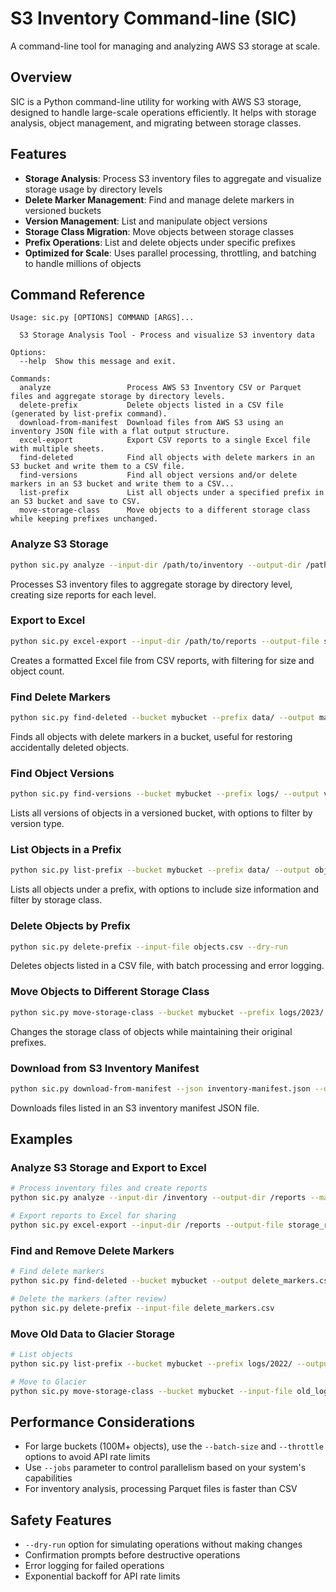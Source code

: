 # S3 Inventory Command-line (SIC)

A command-line tool for managing and analyzing AWS S3 storage at scale.

## Overview

SIC is a Python command-line utility for working with AWS S3 storage, designed to handle large-scale operations efficiently. It helps with storage analysis, object management, and migrating between storage classes.

## Features

- **Storage Analysis**: Process S3 inventory files to aggregate and visualize storage usage by directory levels
- **Delete Marker Management**: Find and manage delete markers in versioned buckets
- **Version Management**: List and manipulate object versions
- **Storage Class Migration**: Move objects between storage classes
- **Prefix Operations**: List and delete objects under specific prefixes
- **Optimized for Scale**: Uses parallel processing, throttling, and batching to handle millions of objects

## Command Reference

```
Usage: sic.py [OPTIONS] COMMAND [ARGS]...

  S3 Storage Analysis Tool - Process and visualize S3 inventory data

Options:
  --help  Show this message and exit.

Commands:
  analyze                 Process AWS S3 Inventory CSV or Parquet files and aggregate storage by directory levels.
  delete-prefix           Delete objects listed in a CSV file (generated by list-prefix command).
  download-from-manifest  Download files from AWS S3 using an inventory JSON file with a flat output structure.
  excel-export            Export CSV reports to a single Excel file with multiple sheets.
  find-deleted            Find all objects with delete markers in an S3 bucket and write them to a CSV file.
  find-versions           Find all object versions and/or delete markers in an S3 bucket and write them to a CSV...
  list-prefix             List all objects under a specified prefix in an S3 bucket and save to CSV.
  move-storage-class      Move objects to a different storage class while keeping prefixes unchanged.
```

### Analyze S3 Storage

```bash
python sic.py analyze --input-dir /path/to/inventory --output-dir /path/to/results --max-depth 3
```

Processes S3 inventory files to aggregate storage by directory level, creating size reports for each level.

### Export to Excel

```bash
python sic.py excel-export --input-dir /path/to/reports --output-file summary.xlsx
```

Creates a formatted Excel file from CSV reports, with filtering for size and object count.

### Find Delete Markers

```bash
python sic.py find-deleted --bucket mybucket --prefix data/ --output markers.csv
```

Finds all objects with delete markers in a bucket, useful for restoring accidentally deleted objects.

### Find Object Versions

```bash
python sic.py find-versions --bucket mybucket --prefix logs/ --output versions.csv
```

Lists all versions of objects in a versioned bucket, with options to filter by version type.

### List Objects in a Prefix

```bash
python sic.py list-prefix --bucket mybucket --prefix data/ --output objects.csv --include-size
```

Lists all objects under a prefix, with options to include size information and filter by storage class.

### Delete Objects by Prefix

```bash
python sic.py delete-prefix --input-file objects.csv --dry-run
```

Deletes objects listed in a CSV file, with batch processing and error logging.

### Move Objects to Different Storage Class

```bash
python sic.py move-storage-class --bucket mybucket --prefix logs/2023/ --storage-class GLACIER
```

Changes the storage class of objects while maintaining their original prefixes.

### Download from S3 Inventory Manifest

```bash
python sic.py download-from-manifest --json inventory-manifest.json --dir /download/path
```

Downloads files listed in an S3 inventory manifest JSON file.

## Examples

### Analyze S3 Storage and Export to Excel

```bash
# Process inventory files and create reports
python sic.py analyze --input-dir /inventory --output-dir /reports --max-depth 3

# Export reports to Excel for sharing
python sic.py excel-export --input-dir /reports --output-file storage_report.xlsx --min-size-gb 1.0
```

### Find and Remove Delete Markers

```bash
# Find delete markers
python sic.py find-deleted --bucket mybucket --output delete_markers.csv

# Delete the markers (after review)
python sic.py delete-prefix --input-file delete_markers.csv
```

### Move Old Data to Glacier Storage

```bash
# List objects
python sic.py list-prefix --bucket mybucket --prefix logs/2022/ --output old_logs.csv --include-size

# Move to Glacier
python sic.py move-storage-class --bucket mybucket --input-file old_logs.csv --storage-class GLACIER
```

## Performance Considerations

- For large buckets (100M+ objects), use the `--batch-size` and `--throttle` options to avoid API rate limits
- Use `--jobs` parameter to control parallelism based on your system's capabilities
- For inventory analysis, processing Parquet files is faster than CSV

## Safety Features

- `--dry-run` option for simulating operations without making changes
- Confirmation prompts before destructive operations
- Error logging for failed operations
- Exponential backoff for API rate limits
